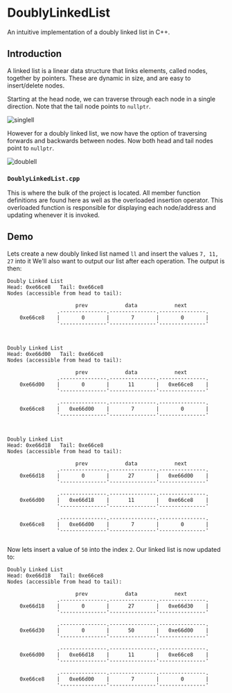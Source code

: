 # DoublyLinkedList

An intuitive implementation of a doubly linked list in C++.

## Introduction

A linked list is a linear data structure that links elements, called nodes, together by pointers. These are dynamic in size, and are easy to insert/delete nodes.

Starting at the head node, we can traverse through each node in a single direction. Note that the tail node points to `nullptr`.

![singlell](https://user-images.githubusercontent.com/26682469/48298992-feba2800-e48b-11e8-9654-6b9f36ae302f.png)

However for a doubly linked list, we now have the option of traversing forwards and backwards between nodes. Now both head and tail nodes point to `nullptr`.

![doublell](https://user-images.githubusercontent.com/26682469/48299175-fb746b80-e48e-11e8-9902-2dd50760c2d7.png)

### `DoublyLinkedList.cpp`

This is where the bulk of the project is located. All member function definitions are found here as well as the overloaded insertion operator. This overloaded function is responsible for displaying each node/address and updating whenever it is invoked.

## Demo

Lets create a new doubly linked list named `ll` and insert the values `7, 11, 27` into it We'll also want to output our list after each operation. The output is then:
~~~~
Doubly Linked List
Head: 0xe66ce8   Tail: 0xe66ce8
Nodes (accessible from head to tail):

                      prev            data            next
                .---------------.---------------.---------------.
    0xe66ce8    |       0       |       7       |       0       |
                '---------------'---------------'---------------'



Doubly Linked List
Head: 0xe66d00   Tail: 0xe66ce8
Nodes (accessible from head to tail):

                      prev            data            next
                .---------------.---------------.---------------.
    0xe66d00    |       0       |      11       |   0xe66ce8    |
                '---------------'---------------'---------------'

                .---------------.---------------.---------------.
    0xe66ce8    |   0xe66d00    |       7       |       0       |
                '---------------'---------------'---------------'



Doubly Linked List
Head: 0xe66d18   Tail: 0xe66ce8
Nodes (accessible from head to tail):

                      prev            data            next
                .---------------.---------------.---------------.
    0xe66d18    |       0       |      27       |   0xe66d00    |
                '---------------'---------------'---------------'

                .---------------.---------------.---------------.
    0xe66d00    |   0xe66d18    |      11       |   0xe66ce8    |
                '---------------'---------------'---------------'

                .---------------.---------------.---------------.
    0xe66ce8    |   0xe66d00    |       7       |       0       |
                '---------------'---------------'---------------'


~~~~
Now lets insert a value of `50` into the index `2`. Our linked list is now updated to:

~~~~
Doubly Linked List
Head: 0xe66d18   Tail: 0xe66ce8
Nodes (accessible from head to tail):

                      prev            data            next
                .---------------.---------------.---------------.
    0xe66d18    |       0       |      27       |   0xe66d30    |
                '---------------'---------------'---------------'

                .---------------.---------------.---------------.
    0xe66d30    |       0       |      50       |   0xe66d00    |
                '---------------'---------------'---------------'

                .---------------.---------------.---------------.
    0xe66d00    |   0xe66d18    |      11       |   0xe66ce8    |
                '---------------'---------------'---------------'

                .---------------.---------------.---------------.
    0xe66ce8    |   0xe66d00    |       7       |       0       |
                '---------------'---------------'---------------'

~~~~
